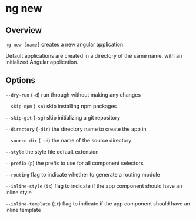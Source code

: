 <!-- Links in /docs/documentation should NOT have `.md` at the end, because they end up in our wiki at release. -->

# ng new

## Overview
`ng new [name]` creates a new angular application.

Default applications are created in a directory of the same name, with an initialized Angular application.

## Options
`--dry-run` (`-d`) run through without making any changes

`--skip-npm` (`-sn`) skip installing npm packages

`--skip-git` (`-sg`) skip initializing a git repository

`--directory` (`-dir`) the directory name to create the app in

`--source-dir` (`-sd`) the name of the source directory

`--style` the style file default extension

`--prefix` (`p`) the prefix to use for all component selectors

`--routing` flag to indicate whether to generate a routing module

`--inline-style` (`is`) flag to indicate if the app component should have an inline style

`--inline-template` (`it`) flag to indicate if the app component should have an inline template